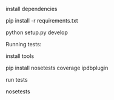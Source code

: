install dependencies

pip install -r requirements.txt

python setup.py develop

Running tests:

install tools

pip install nosetests coverage ipdbplugin

run tests

nosetests